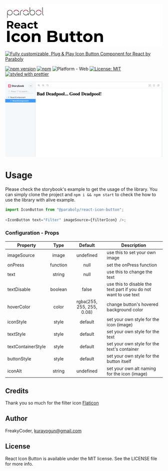<img alt="React Icon Button" src="assets/logo.png" width="1050"/>

[![Fully customizable, Plug & Play Icon Button Component for React by Paraboly](https://img.shields.io/badge/-Fully%20customizable%2C%20Plug%20%26%20Play%20Icon%20Button%20Component%20for%20React%20by%20Paraboly-lightgrey?style=for-the-badge)](https://github.com/Paraboly/react-icon-button)

[![npm version](https://img.shields.io/npm/v/@paraboly/react-icon-button.svg?style=for-the-badge)](https://www.npmjs.com/package/@paraboly/react-icon-button)
[![npm](https://img.shields.io/npm/dt/@paraboly/react-icon-button.svg?style=for-the-badge)](https://www.npmjs.com/package/@paraboly/react-icon-button)
![Platform - Web](https://img.shields.io/badge/platform-web-blue.svg?style=for-the-badge)
[![License: MIT](https://img.shields.io/badge/License-MIT-green.svg?style=for-the-badge)](https://opensource.org/licenses/MIT)
[![styled with prettier](https://img.shields.io/badge/styled_with-prettier-ff69b4.svg?style=for-the-badge)](https://github.com/prettier/prettier)

<p align="center">
  <img alt="React Icon Button"
        src="assets/Screenshots/react-library-boilerplate.png" />
</p>

# Usage

Please check the storybook's example to get the usage of the library.
You can simply clone the project and `npm i && npm start` to check the how to use the library with alive example.

```js
import IconButton from "@paraboly/react-icon-button";

<IconButton text="Filter" imageSource={filterIcon} />;
```

### Configuration - Props

| Property           |   Type   |          Default          | Description                                                      |
| ------------------ | :------: | :-----------------------: | ---------------------------------------------------------------- |
| imageSource        |  image   |         undefined         | use this to set your own image                                   |
| onPress            | function |           null            | set the onPress function                                         |
| text               |  string  |           null            | use this to change the text                                      |
| textDisable        | boolean  |           false           | use this to disable the text part if you do not want to use text |
| hoverColor         |  color   | rgba(255, 255, 255, 0.08) | change button's hovered background color                         |
| iconStyle          |  style   |          default          | set your own style for the icon (image)                          |
| textStyle          |  style   |          default          | set your own style for the text                                  |
| textContainerStyle |  style   |          default          | set your own style for the text's container                      |
| buttonStyle        |  style   |          default          | set your own style for the button itself                         |
| iconAlt            |  string  |         undefined         | set your own alt naming for the icon (image)                     |

## Credits

Thank you so much for the filter icon [Flaticon](https://www.flaticon.com/free-icon/filter_872173?term=filter&page=1&position=95)

## Author

FreakyCoder, kurayogun@gmail.com

## License

React Icon Button is available under the MIT license. See the LICENSE file for more info.

